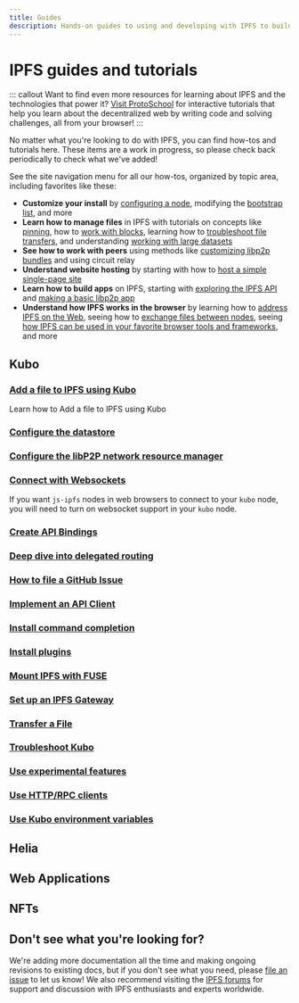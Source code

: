 ```yaml
---
title: Guides
description: Hands-on guides to using and developing with IPFS to build decentralized web apps and services.
---
```


# IPFS guides and tutorials

::: callout
Want to find even more resources for learning about IPFS and the technologies that power it? [Visit ProtoSchool](https://proto.school) for interactive tutorials that help you learn about the decentralized web by writing code and solving challenges, all from your browser!
:::

No matter what you're looking to do with IPFS, you can find how-tos and tutorials here. These items are a work in progress, so please check back periodically to check what we've added!

See the site navigation menu for all our how-tos, organized by topic area, including favorites like these:

- **Customize your install** by [configuring a node](configure-node.md), modifying the [bootstrap list](modify-bootstrap-list.md), and more
- **Learn how to manage files** in IPFS with tutorials on concepts like [pinning](pin-files.md), how to [work with blocks](work-with-blocks.md), learning how to [troubleshoot file transfers](https://github.com/ipfs/kubo/blob/master/docs/file-transfer.md), and understanding [working with large datasets](https://github.com/ipfs/archives/tree/master/tutorials/replicating-large-datasets)
- **See how to work with peers** using methods like [customizing libp2p bundles](https://github.com/ipfs-examples/js-ipfs-examples/tree/master/examples/custom-libp2p) and using circuit relay
- **Understand website hosting** by starting with how to [host a simple single-page site](websites-on-ipfs/single-page-website.md)
- **Learn how to build apps** on IPFS, starting with [exploring the IPFS API](https://github.com/ipfs/camp/tree/master/CORE_AND_ELECTIVE_COURSES/CORE_COURSE_C) and [making a basic libp2p app](https://github.com/ipfs/camp/tree/master/CORE_AND_ELECTIVE_COURSES/CORE_COURSE_B)
- **Understand how IPFS works in the browser** by learning how to [address IPFS on the Web](address-ipfs-on-web.md), seeing how to [exchange files between nodes](https://github.com/ipfs-examples/js-ipfs-examples/tree/master/examples/browser-exchange-files), seeing [how IPFS can be used in your favorite browser tools and frameworks](browser-tools-frameworks.md), and more


## Kubo 

### [Add a file to IPFS using Kubo](add-code-flow.md)

Learn how to Add a file to IPFS using Kubo

### [Configure the datastore](datastores.md)
### [Configure the libP2P network resource manager](libp2p-resource-management.md)
### [Connect with Websockets](transports.md) 

If you want `js-ipfs` nodes in web browsers to connect to your `kubo` node, you will need to turn on websocket support in your `kubo` node.

### [Create API Bindings](implement-api-bindings.md)
### [Deep dive into delegated routing](delegated-routing.md)
### [How to file a GitHub Issue](github-issue-guide.md)
### [Implement an API Client](implement-api-bindings.md)
### [Install command completion](command-completion.md)
### [Install plugins](plugins.md)
### [Mount IPFS with FUSE](fuse.md)
### [Set up an IPFS Gateway](gateway.md)
### [Transfer a File](file-transfer.md)
### [Troubleshoot Kubo](debug-guide.md)
### [Use experimental features](experimental-features.md)
### [Use HTTP/RPC clients](http-rpc-clients.md)
### [Use Kubo environment variables](environment-variables.md)

## Helia 


## Web Applications


## NFTs


## Don't see what you're looking for?

We're adding more documentation all the time and making ongoing revisions to existing docs, but if you don't see what you need, please [file an issue](https://github.com/ipfs/ipfs-docs/issues/new?assignees=&labels=OKR+3%3A+Content+Improvement%2C+docs-ipfs&template=content-request.md&title=%5BCONTENT+REQUEST%5D+%28add+your+title+here%21%29) to let us know! We also recommend visiting the [IPFS forums](https://discuss.ipfs.tech/) for support and discussion with IPFS enthusiasts and experts worldwide.
